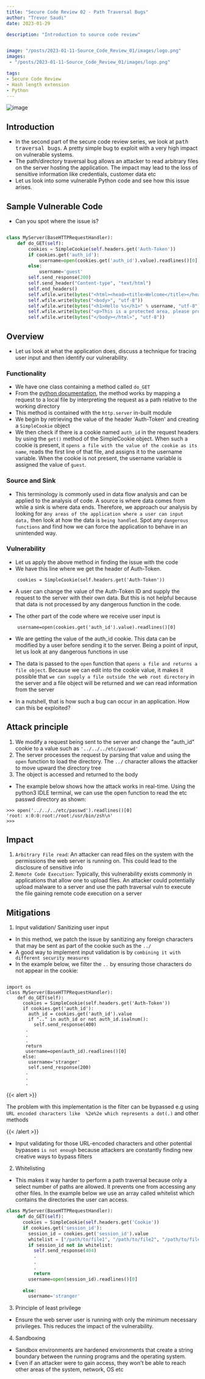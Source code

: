 ```yaml
---
title: "Secure Code Review 02 - Path Traversal Bugs"
author: "Trevor Saudi"
date: 2023-01-29

description: "Introduction to source code review"


image: "/posts/2023-01-11-Source_Code_Review_01/images/logo.png" 
images:
 - "/posts/2023-01-11-Source_Code_Review_01/images/logo.png"

tags:
- Secure Code Review
- Hash length extension 
- Python
---
```



![image](/posts/2022-06-13_zipslip-vulnerability-justctf2022/images/logo2.png)

## Introduction

- In the second part of the secure code review series, we look at <kbd>path traversal bugs</kbd>. A pretty simple bug to exploit with a very high impact on vulnerable systems.
- The path/directory traversal bug allows an attacker to read arbitrary files on the server hosting the application. The impact may lead to the loss of sensitive information like credentials, customer data etc
- Let us look into some vulnerable Python code and see how this issue arises.

## Sample Vulnerable Code

- Can you spot where the issue is?

```python

class MyServer(BaseHTTPRequestHandler):
    def do_GET(self):
        cookies = SimpleCookie(self.headers.get('Auth-Token'))
        if cookies.get('auth_id'):
            username=open(cookies.get('auth_id').value).readlines()[0]
        else:
            username='guest'
        self.send_response(200)
        self.send_header("Content-type", "text/html")
        self.end_headers()
        self.wfile.write(bytes("<html><head><title>Welcome</title></head>", "utf-8"))
        self.wfile.write(bytes("<body>", "utf-8"))
        self.wfile.write(bytes("<h1>Hello %s</h1>" % username, "utf-8"))
        self.wfile.write(bytes("<p>This is a protected area, please provide valid token to access</p>", "utf-8"))
        self.wfile.write(bytes("</body></html>", "utf-8"))
```

## Overview
- Let us look at what the application does, discuss a technique for tracing user input and then identify our vulnerability.

### Functionality

- We have one class containing a method called `do_GET`
- From the [python documentation](https://docs.python.org/3/library/http.server.html#http.server.SimpleHTTPRequestHandler.do_GET), the method works by mapping a request to a local file by interpreting the request as a path relative to the working directory
- This method is contained with the `http.server` in-built module
- We begin by retrieving the value of the header 'Auth-Token' and creating a `SimpleCookie` object
- We then check if there is a cookie named `auth_id` in the request headers by using the `get()` method of the SimpleCookie object. When such a cookie is present, it `opens a file with the value of the cookie as its name`, reads the first line of that file, and assigns it to the username variable. When the cookie is not present, the username variable is assigned the value of `guest`.

### Source and Sink

- This terminology is commonly used in data flow analysis and can be applied to the analysis of code. A source is where data comes from while a sink is where data ends. Therefore, we approach our analysis by looking for a`ny areas of the application where a user can input data,` then look at how the data is `being handled`. Spot any `dangerous functions` and find how we can force the application to behave in an unintended way.

### Vulnerability

- Let us apply the above method in finding the issue with the code
- We have this line where we get the header of Auth-Token. 

```python3
    cookies = SimpleCookie(self.headers.get('Auth-Token'))
```

- A user can change the value of the Auth-Token ID and supply the request to the server with their own data. But this is not helpful because that data is not processed by any dangerous function in the code.

- The other part of the code where we receive user input is

```python3
    username=open(cookies.get('auth_id').value).readlines()[0]
```

- We are getting the value of the auth_id cookie. This data can be modified by a user before sending it to the server. Being a point of input, let us look at any dangerous functions in use

- The data is passed to the `open` function that `opens a file and returns a file object`. Because we can edit into the cookie value, it makes it possible that `we can supply a file outside the web root directory` in the server and a file object will be returned and we can read information from the server

- In a nutshell, that is how such a bug can occur in an application. How can this be exploited?

## Attack principle

1. We modify a request being sent to the server and change the "auth_id" cookie to a value such as `'../../../etc/passwd'`
2. The server processes the request by parsing that value and using the `open` function to load the directory. The `../` character allows the attacker to move upward the directory tree
3. The object is accessed and returned to the body 

- The example below shows how the attack works in real-time. Using the python3 IDLE terminal, we can use the open function to read the etc passwd directory as shown: 

```python3
>>> open('../../../etc/passwd').readlines()[0]
'root: x:0:0:root:/root:/usr/bin/zsh\n'
>>> 
```

## Impact

1. `Arbitrary File read`: An attacker can read files on the system with the permissions the web server is running on. This could lead to the disclosure of sensitive info
2. `Remote Code Execution`: Typically, this vulnerability exists commonly in applications that allow one to upload files. An attacker could potentially upload malware to a server and use the path traversal vuln to execute the file gaining remote code execution on a server


## Mitigations

1. Input validation/ Sanitizing user input

- In this method, we patch the issue by sanitizing any foreign characters that may be sent as part of the cookie such as the `../`
- A good way to implement input validation is by `combining it with different security measures`
- In the example below, we filter the `..` by ensuring those characters do not appear in the cookie:

```python3

import os
class MyServer(BaseHTTPRequestHandler):
    def do_GET(self):
      cookies = SimpleCookie(self.headers.get('Auth-Token'))
      if cookies.get('auth_id'):
        auth_id = cookies.get('auth_id').value
        if ".." in auth_id or not auth_id.isalnum():
          self.send_response(400)
       .
       .
       .
       return
       username=open(auth_id).readlines()[0]
      else:
        username='stranger'
        self.send_response(200)
       .
       .
       .

```
{{< alert >}}

The problem with this implementation is the filter can be bypassed e.g using `URL encoded characters like  %2e%2e which represents a dot(.)`  and other methods

{{< /alert >}}

- Input validating for those URL-encoded characters and other potential bypasses `is not enough` because attackers are constantly finding new creative ways to bypass filters

2. Whitelisting

- This makes it way harder to perform a path traversal because only a select number of paths are allowed. It prevents one from accessing any other files. In the example below we use an array called whitelist which contains the directories the user can access.

```python
class MyServer(BaseHTTPRequestHandler):
    def do_GET(self):
      cookies = SimpleCookie(self.headers.get('Cookie'))
      if cookies.get('session_id'):
        session_id = cookies.get('session_id').value
        whitelist = ["/path/to/file1", "/path/to/file2", "/path/to/file3"]
        if session_id not in whitelist:
          self.send_response(404)
          .
          .
          .
          return
        username=open(session_id).readlines()[0]
        
      else:
        username='stranger'

```
3. Principle of least privilege

- Ensure the web server user is running with only the minimum necessary privileges. This reduces the impact of the vulnerability.

4. Sandboxing

- Sandbox environments are hardened environments that create a string boundary between the running programs and the operating system.
- Even if an attacker were to gain access, they won't be able to reach other areas of the system, network, OS etc